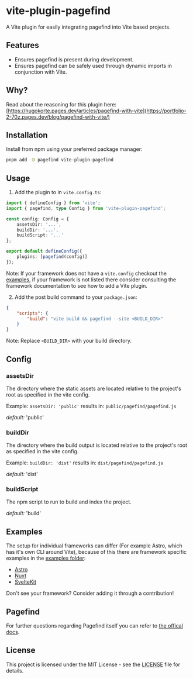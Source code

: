 # vite-plugin-pagefind

A Vite plugin for easily integrating pagefind into Vite based projects.

## Features

-   Ensures pagefind is present during development.
-   Ensures pagefind can be safely used through dynamic imports in conjunction with Vite.

## Why?

Read about the reasoning for this plugin here: [https://hugokorte.pages.dev/articles/pagefind-with-vite](https://portfolio-2-70z.pages.dev/blog/pagefind-with-vite/)

## Installation

Install from npm using your preferred package manager:

```bash
pnpm add -D pagefind vite-plugin-pagefind
```

## Usage

1. Add the plugin to in `vite.config.ts`:

```ts
import { defineConfig } from 'vite';
import { pagefind, type Config } from 'vite-plugin-pagefind';

const config: Config = {
	assetsDir: '...',
	buildDir: '...',
	buildScript: '...'
};

export default defineConfig({
	plugins: [pagefind(config)]
});
```

Note: If your framework does not have a `vite.config` checkout the [examples](#examples), if your framework is not listed there consider consulting the framework documentation to see how to add a Vite plugin.

2. Add the post build command to your `package.json`:

```json
{
	"scripts": {
		"build": "vite build && pagefind --site <BUILD_DIR>"
	}
}
```

Note: Replace `<BUILD_DIR>` with your build directory.

## Config

### assetsDir

The directory where the static assets are located relative to the project's root as specified in the vite config.

Example: `assetsDir: 'public'` results in: `public/pagefind/pagefind.js`

_default:_ 'public'

### buildDir

The directory where the build output is located relative to the project's root as specified in the vite config.

Example: `buildDir: 'dist'` results in: `dist/pagefind/pagefind.js`

_default:_ 'dist'

### buildScript

The npm script to run to build and index the project.

_default:_ 'build'

## Examples

The setup for individual frameworks can differ (For example Astro, which has it's own CLI around Vite), because of this there are framework specific examples in the [examples folder](examples/):

-   [Astro](examples/astro/)
-   [Nuxt](examples/nuxt/)
-   [SvelteKit](examples/sveltekit/)

Don't see your framework? Consider adding it through a contribution!

## Pagefind

For further questions regarding Pagefind itself you can refer to [the offical docs](https://pagefind.app/).

## License

This project is licensed under the MIT License - see the [LICENSE](LICENSE) file for details.
